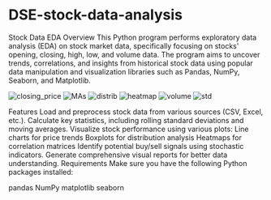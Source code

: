 # DSE-stock-data-analysis
Stock Data EDA
Overview
This Python program performs exploratory data analysis (EDA) on stock market data, specifically focusing on stocks' opening, closing, high, low, and volume data. The program aims to uncover trends, correlations, and insights from historical stock data using popular data manipulation and visualization libraries such as Pandas, NumPy, Seaborn, and Matplotlib.

![closing_price](https://github.com/user-attachments/assets/74c0c64e-3960-4b71-b59b-f291cf7f6c12)
![MAs](https://github.com/user-attachments/assets/5a41f415-6acc-40ac-a720-13b7e9f28dff)
![distrib](https://github.com/user-attachments/assets/c6d3ff74-e36e-4431-887f-cc36aa5d98f2)
![heatmap](https://github.com/user-attachments/assets/e4f4cc4c-9220-4ff3-87e5-cf62848a825a)
![volume](https://github.com/user-attachments/assets/7eede4a0-d80e-419e-a30a-38488bca6e43)
![std](https://github.com/user-attachments/assets/c707e6b8-2caa-4533-8de8-31f626ef2723)

Features
Load and preprocess stock data from various sources (CSV, Excel, etc.).
Calculate key statistics, including rolling standard deviations and moving averages.
Visualize stock performance using various plots:
Line charts for price trends
Boxplots for distribution analysis
Heatmaps for correlation matrices
Identify potential buy/sell signals using stochastic indicators.
Generate comprehensive visual reports for better data understanding.
Requirements
Make sure you have the following Python packages installed:

pandas
NumPy
matplotlib
seaborn

